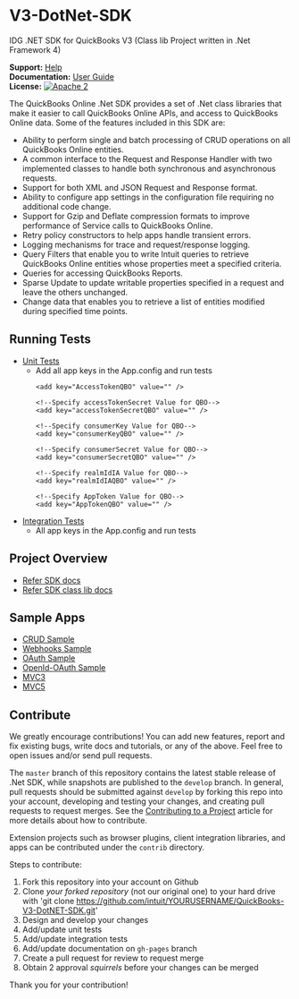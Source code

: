 V3-DotNet-SDK
=============

IDG .NET SDK for QuickBooks V3
(Class lib Project written in .Net Framework 4)

**Support:** [Help](https://help.developer.intuit.com/s/) <br/>
**Documentation:** [User Guide](https://developer.intuit.com/docs/0100_quickbooks_online/0400_tools/0005_sdks)<br/>
**License:** [![Apache 2](http://img.shields.io/badge/license-Apache%202-brightgreen.svg)](http://www.apache.org/licenses/LICENSE-2.0) <br/>


The QuickBooks Online .Net SDK provides a set of .Net class libraries that make it easier to call QuickBooks Online APIs, and access to QuickBooks Online data. Some of the features included in this SDK are:

* Ability to perform single and batch processing of CRUD operations on all QuickBooks Online entities.
* A common interface to the Request and Response Handler with two implemented classes to handle both synchronous and asynchronous requests.
* Support for both XML and JSON Request and Response format.
* Ability to configure app settings in the configuration file requiring no additional code change.
* Support for Gzip and Deflate compression formats to improve performance of Service calls to QuickBooks Online.
* Retry policy constructors to help apps handle transient errors.
* Logging mechanisms for trace and request/response logging.
* Query Filters that enable you to write Intuit queries to retrieve QuickBooks Online entities whose properties meet a specified criteria.
* Queries for accessing QuickBooks Reports.
* Sparse Update to update writable properties specified in a request and leave the others unchanged.
* Change data that enables you to retrieve a list of entities modified during specified time points.

## Running Tests
* [Unit Tests](https://github.com/IntuitDeveloper/V3-DotNet-SDK/tree/master/IPPDotNetDevKitCSV3/Code)
  * Add all app keys in the App.config and run tests
      <!--Specify AccessToken Value for QBO-->
        <add key="AccessTokenQBO" value="" />

        <!--Specify accessTokenSecret Value for QBO-->
        <add key="accessTokenSecretQBO" value="" />

        <!--Specify consumerKey Value for QBO-->
        <add key="consumerKeyQBO" value="" />

        <!--Specify consumerSecret Value for QBO-->
        <add key="consumerSecretQBO" value="" />

        <!--Specify realmIdIA Value for QBO-->
        <add key="realmIdIAQBO" value="" />   

        <!--Specify AppToken Value for QBO-->
        <add key="AppTokenQBO" value="" />
    
* [Integration Tests](https://github.com/IntuitDeveloper/V3-DotNet-SDK/tree/master/IPPDotNetDevKitCSV3/Test/Intuit.Ipp.Test)
  * All app keys in the App.config and run tests
    <add key="ConsumerKeyQBO" value="" />
    <add key="ConsumerSecretQBO" value="" />
    <add key="AccessTokenQBO" value="" />
    <add key="AccessTokenSecretQBO" value="" />
    <add key="realmIdIAQBO" value="" />

## Project Overview
* [Refer SDK docs](https://developer.intuit.com/docs/0100_quickbooks_online/0400_tools/0005_accounting)
* [Refer SDK class lib docs](https://github.com/intuit/QuickBooks-V3-DotNET-SDK/tree/master/IPPDotNetDevKitCSV3/Class%20Lib%20Docs)

## Sample Apps

* [CRUD Sample](https://github.com/IntuitDeveloper/SampleApp-CRUD-.Net)
* [Webhooks Sample](https://github.com/IntuitDeveloper/SampleApp-Webhooks-DotNet)
* [OAuth Sample](https://github.com/IntuitDeveloper/oauth-dotnet)
* [OpenId-OAuth Sample](https://github.com/IntuitDeveloper/SampleApp-OpenID-Oauth-Java)
* [MVC3](https://github.com/IntuitDeveloper/QuickbooksV3API-DotNet-Mvc3-Sample)
* [MVC5](https://github.com/IntuitDeveloper/SampleApp-TimeTracking_Invoicing-DotNet)

## Contribute

We greatly encourage contributions! You can add new features, report and fix existing bugs, write docs and
tutorials, or any of the above. Feel free to open issues and/or send pull requests.

The `master` branch of this repository contains the latest stable release of .Net SDK, while snapshots are published to the `develop` branch. In general, pull requests should be submitted against `develop` by forking this repo into your account, developing and testing your changes, and creating pull requests to request merges. See the [Contributing to a Project](https://guides.github.com/activities/contributing-to-open-source/)
article for more details about how to contribute.

Extension projects such as browser plugins, client integration libraries, and apps can be contributed under the `contrib` directory.

Steps to contribute:

1. Fork this repository into your account on Github
2. Clone *your forked repository* (not our original one) to your hard drive with 'git clone  https://github.com/intuit/YOURUSERNAME/QuickBooks-V3-DotNET-SDK.git'
3. Design and develop your changes
4. Add/update unit tests
5. Add/update integration tests
6. Add/update documentation on `gh-pages` branch
7. Create a pull request for review to request merge
8. Obtain 2 approval _squirrels_ before your changes can be merged

Thank you for your contribution!
